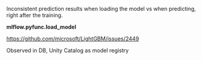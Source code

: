 
Inconsistent prediction results when loading the model vs when predicting, right after the training.

**mlflow.pyfunc.load_model**

https://github.com/microsoft/LightGBM/issues/2449

Observed in DB, Unity Catalog as model registry